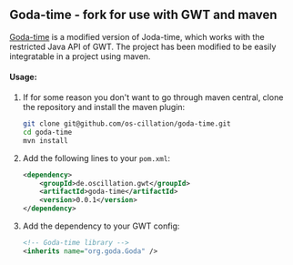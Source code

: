 ## Goda-time - fork for use with GWT and maven

[Goda-time](https://code.google.com/p/goda-time/) is a modified version of Joda-time, which works with the restricted Java API of GWT.
The project has been modified to be easily integratable in a project using maven.


#### Usage:

1. If for some reason you don't want to go through maven central, clone the repository and install the maven plugin:

    ```bash
    git clone git@github.com/os-cillation/goda-time.git
    cd goda-time
    mvn install
    ```

2. Add the following lines to your `pom.xml`:

    ```xml
    <dependency>
        <groupId>de.oscillation.gwt</groupId>
        <artifactId>goda-time</artifactId>
        <version>0.0.1</version>
    </dependency>
    ```

3. Add the dependency to your GWT config:

    ```xml
    <!-- Goda-time library -->
    <inherits name="org.goda.Goda" />
    ```
